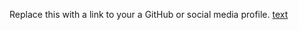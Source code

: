 Replace this with a link to your a GitHub or social media profile.
[text](https://github.com/Rutumnhara-p/)
